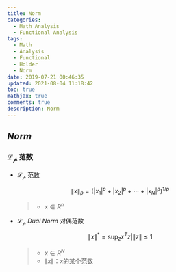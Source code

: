 ```yaml
---
title: Norm
categories:
  - Math Analysis
  - Functional Analysis
tags:
  - Math
  - Analysis
  - Functional 
  - Holder
  - Norm
date: 2019-07-21 00:46:35
updated: 2021-08-04 11:18:42
toc: true
mathjax: true
comments: true
description: Norm
---
```


##	*Norm*

###	$\mathcal{L_p}$ 范数

-	$\mathcal{L_p}$ 范数

	$$
	\|x\|_p = (|x_1|^p + |x_2|^p + \cdots + |x_N|^p)^{1/p}
	$$

	> - $x \in R^n$

-	$\mathcal{L_p}$ *Dual Norm* 对偶范数

	$$
	\|x\|^{*} = \mathop \sup_{z}{x^Tz|\|z\| \leq 1}
	$$

	> - $x \in R^N$
	> - $\|x\|$：$x$的某个范数


